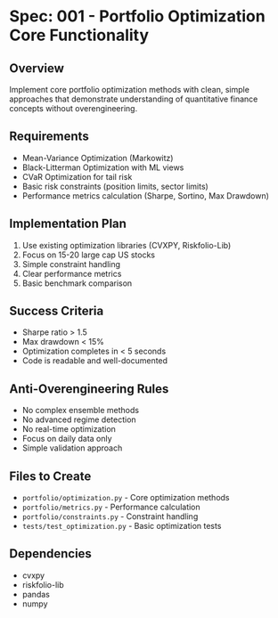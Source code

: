# Spec: 001 - Portfolio Optimization Core Functionality

## Overview
Implement core portfolio optimization methods with clean, simple approaches that demonstrate understanding of quantitative finance concepts without overengineering.

## Requirements
- Mean-Variance Optimization (Markowitz)
- Black-Litterman Optimization with ML views
- CVaR Optimization for tail risk
- Basic risk constraints (position limits, sector limits)
- Performance metrics calculation (Sharpe, Sortino, Max Drawdown)

## Implementation Plan
1. Use existing optimization libraries (CVXPY, Riskfolio-Lib)
2. Focus on 15-20 large cap US stocks
3. Simple constraint handling
4. Clear performance metrics
5. Basic benchmark comparison

## Success Criteria
- Sharpe ratio > 1.5
- Max drawdown < 15%
- Optimization completes in < 5 seconds
- Code is readable and well-documented

## Anti-Overengineering Rules
- No complex ensemble methods
- No advanced regime detection
- No real-time optimization
- Focus on daily data only
- Simple validation approach

## Files to Create
- `portfolio/optimization.py` - Core optimization methods
- `portfolio/metrics.py` - Performance calculation
- `portfolio/constraints.py` - Constraint handling
- `tests/test_optimization.py` - Basic optimization tests

## Dependencies
- cvxpy
- riskfolio-lib
- pandas
- numpy
